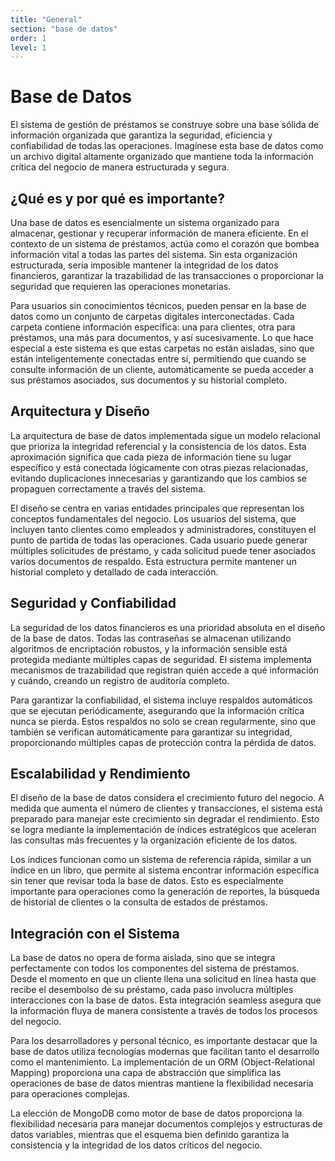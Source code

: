 ```yaml
---
title: "General"
section: "base de datos"
order: 1
level: 1
---
```


# Base de Datos

El sistema de gestión de préstamos se construye sobre una base sólida de información organizada que garantiza la seguridad, eficiencia y confiabilidad de todas las operaciones. Imagínese esta base de datos como un archivo digital altamente organizado que mantiene toda la información crítica del negocio de manera estructurada y segura.

## ¿Qué es y por qué es importante?

Una base de datos es esencialmente un sistema organizado para almacenar, gestionar y recuperar información de manera eficiente. En el contexto de un sistema de préstamos, actúa como el corazón que bombea información vital a todas las partes del sistema. Sin esta organización estructurada, sería imposible mantener la integridad de los datos financieros, garantizar la trazabilidad de las transacciones o proporcionar la seguridad que requieren las operaciones monetarias.

Para usuarios sin conocimientos técnicos, pueden pensar en la base de datos como un conjunto de carpetas digitales interconectadas. Cada carpeta contiene información específica: una para clientes, otra para préstamos, una más para documentos, y así sucesivamente. Lo que hace especial a este sistema es que estas carpetas no están aisladas, sino que están inteligentemente conectadas entre sí, permitiendo que cuando se consulte información de un cliente, automáticamente se pueda acceder a sus préstamos asociados, sus documentos y su historial completo.

## Arquitectura y Diseño

La arquitectura de base de datos implementada sigue un modelo relacional que prioriza la integridad referencial y la consistencia de los datos. Esta aproximación significa que cada pieza de información tiene su lugar específico y está conectada lógicamente con otras piezas relacionadas, evitando duplicaciones innecesarias y garantizando que los cambios se propaguen correctamente a través del sistema.

El diseño se centra en varias entidades principales que representan los conceptos fundamentales del negocio. Los usuarios del sistema, que incluyen tanto clientes como empleados y administradores, constituyen el punto de partida de todas las operaciones. Cada usuario puede generar múltiples solicitudes de préstamo, y cada solicitud puede tener asociados varios documentos de respaldo. Esta estructura permite mantener un historial completo y detallado de cada interacción.

## Seguridad y Confiabilidad

La seguridad de los datos financieros es una prioridad absoluta en el diseño de la base de datos. Todas las contraseñas se almacenan utilizando algoritmos de encriptación robustos, y la información sensible está protegida mediante múltiples capas de seguridad. El sistema implementa mecanismos de trazabilidad que registran quién accede a qué información y cuándo, creando un registro de auditoría completo.

Para garantizar la confiabilidad, el sistema incluye respaldos automáticos que se ejecutan periódicamente, asegurando que la información crítica nunca se pierda. Estos respaldos no solo se crean regularmente, sino que también se verifican automáticamente para garantizar su integridad, proporcionando múltiples capas de protección contra la pérdida de datos.

## Escalabilidad y Rendimiento

El diseño de la base de datos considera el crecimiento futuro del negocio. A medida que aumenta el número de clientes y transacciones, el sistema está preparado para manejar este crecimiento sin degradar el rendimiento. Esto se logra mediante la implementación de índices estratégicos que aceleran las consultas más frecuentes y la organización eficiente de los datos.

Los índices funcionan como un sistema de referencia rápida, similar a un índice en un libro, que permite al sistema encontrar información específica sin tener que revisar toda la base de datos. Esto es especialmente importante para operaciones como la generación de reportes, la búsqueda de historial de clientes o la consulta de estados de préstamos.

## Integración con el Sistema

La base de datos no opera de forma aislada, sino que se integra perfectamente con todos los componentes del sistema de préstamos. Desde el momento en que un cliente llena una solicitud en línea hasta que recibe el desembolso de su préstamo, cada paso involucra múltiples interacciones con la base de datos. Esta integración seamless asegura que la información fluya de manera consistente a través de todos los procesos del negocio.

Para los desarrolladores y personal técnico, es importante destacar que la base de datos utiliza tecnologías modernas que facilitan tanto el desarrollo como el mantenimiento. La implementación de un ORM (Object-Relational Mapping) proporciona una capa de abstracción que simplifica las operaciones de base de datos mientras mantiene la flexibilidad necesaria para operaciones complejas.

La elección de MongoDB como motor de base de datos proporciona la flexibilidad necesaria para manejar documentos complejos y estructuras de datos variables, mientras que el esquema bien definido garantiza la consistencia y la integridad de los datos críticos del negocio.